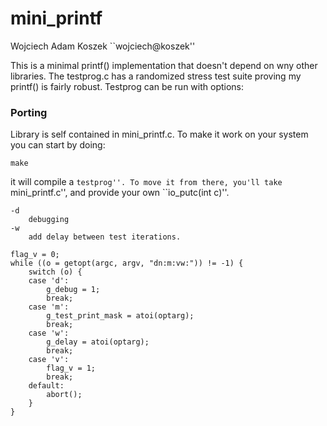 # mini_printf

Wojciech Adam Koszek ``wojciech@koszek''

This is a minimal printf() implementation that doesn't depend on wny other
libraries. The testprog.c has a randomized stress test suite proving my
printf() is fairly robust. Testprog can be run with options:

### Porting

Library is self contained in mini_printf.c. To make it work on your
system you can start by doing:

	make

it will compile a ``testprog''. To move it from there, you'll take
``mini_printf.c'', and provide your own ``io_putc(int c)''.

	-d
		debugging
	-w
		add delay between test iterations.

	flag_v = 0;
	while ((o = getopt(argc, argv, "dn:m:vw:")) != -1) {
		switch (o) {
		case 'd':
			g_debug = 1;
			break;
		case 'm':
			g_test_print_mask = atoi(optarg);
			break;
		case 'w':
			g_delay = atoi(optarg);
			break;
		case 'v':
			flag_v = 1;
			break;
		default:
			abort();
		}
	}
